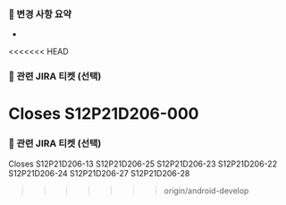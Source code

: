 <!-- 🚨🚨🚨 타겟 브랜치 확인!!!!!! 🚨🚨🚨-->

### 📝 변경 사항 요약
<!-- 변경 사항 요약: 이곳에 변경된 내용에 대한 요약을 작성하세요. -->
<!-- ex) - Spring Boot 초기화 및 멀티모듈 설정 -->
- 
<<<<<<< HEAD
### 🔗 관련 JIRA 티켓 (선택)
<!-- 관련 이슈 번호를 입력합니다. (여러개 가능) -->
<!-- ex) Closes S12P21D206-002 S12P21D206-001 -->
Closes S12P21D206-000
=======

### 🔗 관련 JIRA 티켓 (선택)
<!-- 관련 이슈 번호를 입력합니다. -->
<!-- ex) Closes JIRA티켓 -->
Closes S12P21D206-13 S12P21D206-25 S12P21D206-23 S12P21D206-22 S12P21D206-24 S12P21D206-27 S12P21D206-28
>>>>>>> origin/android-develop
